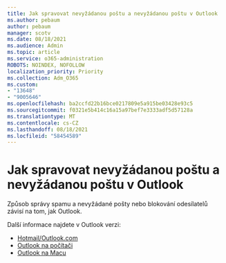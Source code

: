 ```yaml
---
title: Jak spravovat nevyžádanou poštu a nevyžádanou poštu v Outlook
ms.author: pebaum
author: pebaum
manager: scotv
ms.date: 08/18/2021
ms.audience: Admin
ms.topic: article
ms.service: o365-administration
ROBOTS: NOINDEX, NOFOLLOW
localization_priority: Priority
ms.collection: Adm_O365
ms.custom:
- "13648"
- "9005646"
ms.openlocfilehash: ba2ccfd22b16bce0217809e5a915be03428e93c5
ms.sourcegitcommit: f0321e5b414c16a15a97bef7e3333adf5d57128a
ms.translationtype: MT
ms.contentlocale: cs-CZ
ms.lasthandoff: 08/18/2021
ms.locfileid: "58454589"
---
```

# <a name="how-to-manage-junk-and-spam-email-in-outlook"></a>Jak spravovat nevyžádanou poštu a nevyžádanou poštu v Outlook

Způsob správy spamu a nevyžádané pošty nebo blokování odesílatelů závisí na tom, jak Outlook.

Další informace najdete v Outlook verzi:

- [Hotmail/Outlook.com](https://support.microsoft.com/%7Blang-locale%7D/home/expcontact?linkquery=Spam%2C%20junk%20%26%20phishing%20in%20Outlook.com)
- [Outlook na počítači](https://support.microsoft.com/en-US/home/expcontact?linkquery=Spam%2C%20junk%20%26%20phishing%20in%20Outlook%20desktop)
- [Outlook na Macu](https://support.microsoft.com/%7Blang-locale%7D/home/expcontact?linkquery=Block%20or%20unblock%20a%20sender%20-%20Outlook%20for%20Mac)

